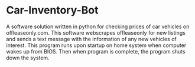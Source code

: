 # Car-Inventory-Bot
A software solution written in python for checking prices of car vehicles on offleaseonly.com. This software webscrapes offleaseonly for new listings and sends a text message with the information of any new vehicles of interest. This program runs upon startup on home system when computer wakes up from BIOS. Then when program is complete, the program shuts down the system.
